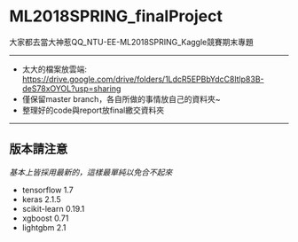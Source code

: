 # ML2018SPRING_finalProject
大家都去當大神惹QQ_NTU-EE-ML2018SPRING_Kaggle競賽期末專題
***
* 太大的檔案放雲端: https://drive.google.com/drive/folders/1LdcR5EPBbYdcC8ltlp83B-deS78xOYOL?usp=sharing
* 僅保留master branch，各自所做的事情放自己的資料夾~
* 整理好的code與report放final繳交資料夾
***
## 版本請注意 ##
*基本上皆採用最新的，這樣最單純以免合不起來*
- tensorflow 1.7
- keras 2.1.5
- scikit-learn 0.19.1
- xgboost 0.71
- lightgbm 2.1
